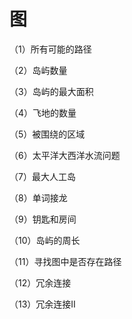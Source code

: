 # 图

（1）所有可能的路径

（2）岛屿数量

（3）岛屿的最大面积

（4）飞地的数量

（5）被围绕的区域

（6）太平洋大西洋水流问题

（7）最大人工岛

（8）单词接龙

（9）钥匙和房间

（10）岛屿的周长

（11）寻找图中是否存在路径

（12）冗余连接

（13）冗余连接II



